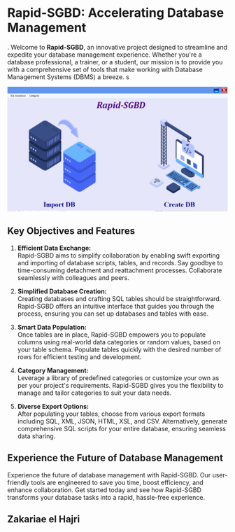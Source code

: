# Rapid-SGBD: Accelerating Database Management

.
Welcome to **Rapid-SGBD**, an innovative project designed to streamline and expedite your database management experience. Whether you're a database professional, a trainer, or a student, our mission is to provide you with a comprehensive set of tools that make working with Database Management Systems (DBMS) a breeze.
s





![Main Interface](./documentation/images/1.png)

## Key Objectives and Features

1. **Efficient Data Exchange:**  
   Rapid-SGBD aims to simplify collaboration by enabling swift exporting and importing of database scripts, tables, and records. Say goodbye to time-consuming detachment and reattachment processes. Collaborate seamlessly with colleagues and peers.

2. **Simplified Database Creation:**  
   Creating databases and crafting SQL tables should be straightforward. Rapid-SGBD offers an intuitive interface that guides you through the process, ensuring you can set up databases and tables with ease.

3. **Smart Data Population:**  
   Once tables are in place, Rapid-SGBD empowers you to populate columns using real-world data categories or random values, based on your table schema. Populate tables quickly with the desired number of rows for efficient testing and development.

4. **Category Management:**  
   Leverage a library of predefined categories or customize your own as per your project's requirements. Rapid-SGBD gives you the flexibility to manage and tailor categories to suit your data needs.

5. **Diverse Export Options:**  
   After populating your tables, choose from various export formats including SQL, XML, JSON, HTML, XSL, and CSV. Alternatively, generate comprehensive SQL scripts for your entire database, ensuring seamless data sharing.

## Experience the Future of Database Management

Experience the future of database management with Rapid-SGBD. Our user-friendly tools are engineered to save you time, boost efficiency, and enhance collaboration. Get started today and see how Rapid-SGBD transforms your database tasks into a rapid, hassle-free experience.

## Zakariae el Hajri
